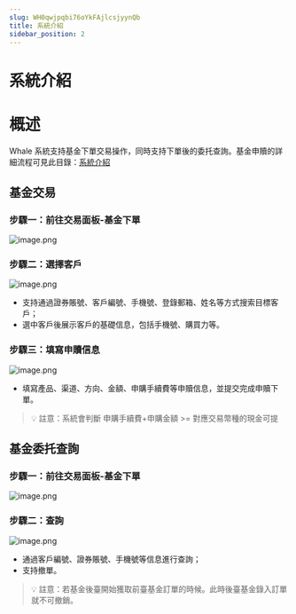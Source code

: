 ```yaml
---
slug: WH0qwjpqbi76oYkFAjlcsjyynQb
title: 系統介紹
sidebar_position: 2
---
```



# 系統介紹


# 概述


Whale 系統支持基金下單交易操作，同時支持下單後的委托查詢。基金申贖的詳細流程可見此目錄：[系統介紹](./R1lWwBSSFiWgUAkUJKScIOXrn6d)


## 基金交易


### 步驟一：前往交易面板-基金下單


![image.png](/assets/5bc3ed7d08cc7de8cc507bb662d12075.png)


### 步驟二：選擇客戶


![image.png](/assets/4049bcda29709b6f8cf46c5c031efb78.png)

- 支持通過證券賬號、客戶編號、手機號、登錄郵箱、姓名等方式搜索目標客戶；
- 選中客戶後展示客戶的基礎信息，包括手機號、購買力等。

### 步驟三：填寫申贖信息


![image.png](/assets/65404cb14e9ab5224e858c2f7399a2ba.png)

- 填寫產品、渠道、方向、金額、申購手續費等申贖信息，並提交完成申贖下單。

> 💡 註意：系統會判斷 申購手續費+申購金額 >= 對應交易幣種的現金可提


## 基金委托查詢


### 步驟一：前往交易面板-基金下單


![image.png](/assets/92383dc9fc1e6728f4adb842cbc11a2c.png)


### 步驟二：查詢


![image.png](/assets/70b44e163a87e1a857c30430932f0f23.png)

- 通過客戶編號、證券賬號、手機號等信息進行查詢；
- 支持撤單。

> 💡 註意：若基金後臺開始獲取前臺基金訂單的時候。此時後臺基金錄入訂單就不可撤銷。

